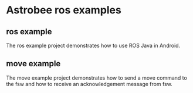 # Astrobee ros examples

## ros example

The ros example project demonstrates how to use ROS Java in Android.

## move example

The move example project demonstrates how to send a move command to the fsw and how to receive an acknowledgement message from fsw.
